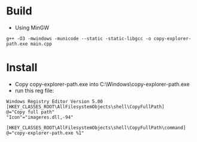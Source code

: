 # Build
- Using MinGW
```cli
g++ -O3 -mwindows -municode --static -static-libgcc -o copy-explorer-path.exe main.cpp
``` 

# Install
- Copy copy-explorer-path.exe into C:\Windows\copy-explorer-path.exe
- run this reg file:

```reg
Windows Registry Editor Version 5.00
[HKEY_CLASSES_ROOT\AllFilesystemObjects\shell\CopyFullPath]
@="Copy full path"
"Icon"="imageres.dll,-94"

[HKEY_CLASSES_ROOT\AllFilesystemObjects\shell\CopyFullPath\command]
@="copy-explorer-path.exe %1"
```
